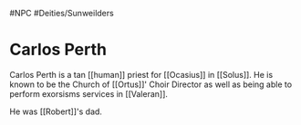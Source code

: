#NPC
#Deities/Sunweilders
# Carlos Perth
Carlos Perth is a tan [[human]] priest for [[Ocasius]] in [[Solus]]. He is known to be the Church of [[Ortus]]' Choir Director as well as being able to perform exorsisms services in [[Valeran]]. 

He was [[Robert]]'s dad.